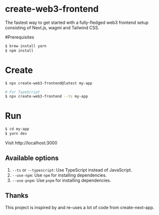 # create-web3-frontend

The fastest way to get started with a fully-fledged web3 frontend setup consisting of Next.js, wagmi and Tailwind CSS.

#Prerequisites
```bash
$ brew install yarn
$ npm install
```

# Create
```bash
$ npx create-web3-frontend@latest my-app

# For TypeScript
$ npx create-web3-frontend --ts my-app
```

# Run
```bash
$ cd my-app
$ yarn dev
```
Visit http://localhost:3000

## Available options

1. `--ts` or `--typescript`: Use TypeScript instead of JavaScript.
2. `--use-npm`: Use `npm` for installing dependencies.
3. `--use-pnpm`: Use `pnpm` for installing dependencies.

## Thanks

This project is inspired by and re-uses a lot of code from create-next-app.
